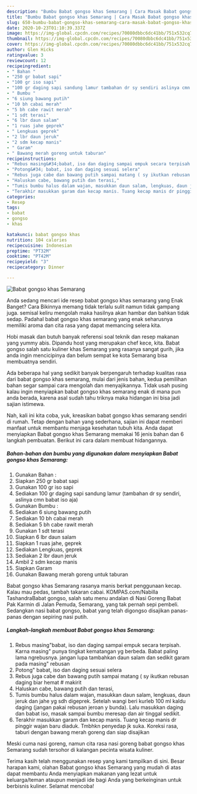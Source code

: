 ```yaml
---
description: "Bumbu Babat gongso khas Semarang | Cara Masak Babat gongso khas Semarang Yang Sedap"
title: "Bumbu Babat gongso khas Semarang | Cara Masak Babat gongso khas Semarang Yang Sedap"
slug: 650-bumbu-babat-gongso-khas-semarang-cara-masak-babat-gongso-khas-semarang-yang-sedap
date: 2020-10-23T01:10:39.337Z
image: https://img-global.cpcdn.com/recipes/70080dbbc6dc41bb/751x532cq70/babat-gongso-khas-semarang-foto-resep-utama.jpg
thumbnail: https://img-global.cpcdn.com/recipes/70080dbbc6dc41bb/751x532cq70/babat-gongso-khas-semarang-foto-resep-utama.jpg
cover: https://img-global.cpcdn.com/recipes/70080dbbc6dc41bb/751x532cq70/babat-gongso-khas-semarang-foto-resep-utama.jpg
author: Glen Hicks
ratingvalue: 3
reviewcount: 12
recipeingredient:
- " Bahan "
- "250 gr babat sapi"
- "100 gr iso sapi"
- "100 gr daging sapi sandung lamur tambahan dr sy sendiri aslinya cmn babat iso aja"
- " Bumbu "
- "6 siung bawang putih"
- "10 bh cabai merah"
- "5 bh cabe rawit merah"
- "1 sdt terasi"
- "6 lbr daun salam"
- "1 ruas jahe geprek"
- " Lengkuas geprek"
- "2 lbr daun jeruk"
- "2 sdm kecap manis"
- " Garam"
- " Bawang merah goreng untuk taburan"
recipeinstructions:
- "Rebus masing&#34;babat, iso dan daging sampai empuk secara terpisah. Karna masing&#34; punya tingkat kematangan yg berbeda. Babat paling lama ngrebusnya. jangan lupa tambahkan daun salam dan sedikit garam pada masing&#34; rebusan"
- "Potong&#34; babat, iso dan daging sesuai selera"
- "Rebus juga cabe dan bawang putih sampai matang ( sy ikutkan rebusan daging biar hemat # makirit"
- "Haluskan cabe, bawang putih dan terasi,"
- "Tumis bumbu halus dalam wajan, masukkan daun salam, lengkuas, daun jeruk dan jahe yg sdh digeprek. Setelah wangi beri kurleb 100 ml kaldu daging (jangan pakai rebusan jeroan y bunda). Lalu masukkan daging dan babat iso, masak sampai bumbu meresap dan air tinggal sedikit."
- "Terakhir masukkan garam dan kecap manis. Tuang kecap manis dr pinggir wajan baru diaduk. Tmbhkn penyedap jk suka. Koreksi rasa, taburi dengan bawang merah goreng dan siap disajikan"
categories:
- Resep
tags:
- babat
- gongso
- khas

katakunci: babat gongso khas 
nutrition: 104 calories
recipecuisine: Indonesian
preptime: "PT32M"
cooktime: "PT42M"
recipeyield: "3"
recipecategory: Dinner

---
```



![Babat gongso khas Semarang](https://img-global.cpcdn.com/recipes/70080dbbc6dc41bb/751x532cq70/babat-gongso-khas-semarang-foto-resep-utama.jpg)

Anda sedang mencari ide resep babat gongso khas semarang yang Enak Banget? Cara Bikinnya memang tidak terlalu sulit namun tidak gampang juga. semisal keliru mengolah maka hasilnya akan hambar dan bahkan tidak sedap. Padahal babat gongso khas semarang yang enak seharusnya memiliki aroma dan cita rasa yang dapat memancing selera kita.

Hobi masak dan butuh banyak referensi soal teknik dan resep makanan yang yummy abis. Dipandu host yang merupakan chef kece, kita. Babat gongso salah satu kuliner khas Semarang yang rasanya sangat gurih, jika anda ingin mencicipinya dan belum sempat ke kota Semarang bisa membuatnya sendiri.

Ada beberapa hal yang sedikit banyak berpengaruh terhadap kualitas rasa dari babat gongso khas semarang, mulai dari jenis bahan, kedua pemilihan bahan segar sampai cara mengolah dan menyajikannya. Tidak usah pusing kalau ingin menyiapkan babat gongso khas semarang enak di mana pun anda berada, karena asal sudah tahu triknya maka hidangan ini bisa jadi sajian istimewa.


Nah, kali ini kita coba, yuk, kreasikan babat gongso khas semarang sendiri di rumah. Tetap dengan bahan yang sederhana, sajian ini dapat memberi manfaat untuk membantu menjaga kesehatan tubuh kita. Anda dapat menyiapkan Babat gongso khas Semarang memakai 16 jenis bahan dan 6 langkah pembuatan. Berikut ini cara dalam membuat hidangannya.

<!--inarticleads1-->

##### Bahan-bahan dan bumbu yang digunakan dalam menyiapkan Babat gongso khas Semarang:

1. Gunakan  Bahan :
1. Siapkan 250 gr babat sapi
1. Gunakan 100 gr iso sapi
1. Sediakan 100 gr daging sapi sandung lamur (tambahan dr sy sendiri, aslinya cmn babat iso aja)
1. Gunakan  Bumbu :
1. Sediakan 6 siung bawang putih
1. Sediakan 10 bh cabai merah
1. Sediakan 5 bh cabe rawit merah
1. Gunakan 1 sdt terasi
1. Siapkan 6 lbr daun salam
1. Siapkan 1 ruas jahe, geprek
1. Sediakan  Lengkuas, geprek
1. Sediakan 2 lbr daun jeruk
1. Ambil 2 sdm kecap manis
1. Siapkan  Garam
1. Gunakan  Bawang merah goreng untuk taburan


Babat gongso khas Semarang rasanya manis berkat penggunaan kecap. Kalau mau pedas, tambah takaran cabai. KOMPAS.com/Nabilla TashandraBabat gongso, salah satu menu andalan di Nasi Goreng Babat Pak Karmin di Jalan Pemuda, Semarang, yang tak pernah sepi pembeli. Sedangkan nasi babat gongso, babat yang telah digongso disajikan panas-panas dengan sepiring nasi putih. 

<!--inarticleads2-->

##### Langkah-langkah membuat Babat gongso khas Semarang:

1. Rebus masing&#34;babat, iso dan daging sampai empuk secara terpisah. Karna masing&#34; punya tingkat kematangan yg berbeda. Babat paling lama ngrebusnya. jangan lupa tambahkan daun salam dan sedikit garam pada masing&#34; rebusan
1. Potong&#34; babat, iso dan daging sesuai selera
1. Rebus juga cabe dan bawang putih sampai matang ( sy ikutkan rebusan daging biar hemat # makirit
1. Haluskan cabe, bawang putih dan terasi,
1. Tumis bumbu halus dalam wajan, masukkan daun salam, lengkuas, daun jeruk dan jahe yg sdh digeprek. Setelah wangi beri kurleb 100 ml kaldu daging (jangan pakai rebusan jeroan y bunda). Lalu masukkan daging dan babat iso, masak sampai bumbu meresap dan air tinggal sedikit.
1. Terakhir masukkan garam dan kecap manis. Tuang kecap manis dr pinggir wajan baru diaduk. Tmbhkn penyedap jk suka. Koreksi rasa, taburi dengan bawang merah goreng dan siap disajikan


Meski cuma nasi goreng, namun cita rasa nasi goreng babat gongso khas Semarang sudah tersohor di kalangan pecinta wisata kuliner. 

Terima kasih telah menggunakan resep yang kami tampilkan di sini. Besar harapan kami, olahan Babat gongso khas Semarang yang mudah di atas dapat membantu Anda menyiapkan makanan yang lezat untuk keluarga/teman ataupun menjadi ide bagi Anda yang berkeinginan untuk berbisnis kuliner. Selamat mencoba!
